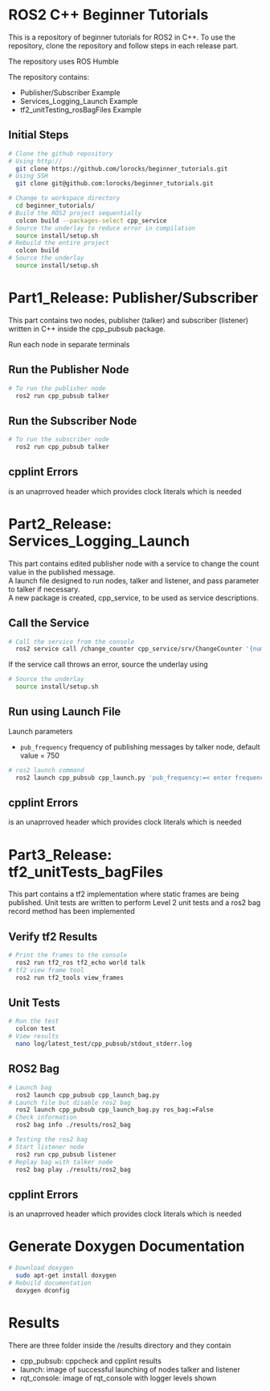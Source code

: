 # ROS2 C++ Beginner Tutorials
This is a repository of beginner tutorials for ROS2 in C++.
To use the repository, clone the repository and follow steps in each release part.

The repository uses ROS Humble 
<br>

The repository contains:
 - Publisher/Subscriber Example
 - Services_Logging_Launch Example
 - tf2_unitTesting_rosBagFiles Example

## Initial Steps
```bash
# Clone the github repository
# Using http://
  git clone https://github.com/lorocks/beginner_tutorials.git
# Using SSH
  git clone git@github.com:lorocks/beginner_tutorials.git

# Change to workspace directory
  cd beginner_tutorials/  
# Build the ROS2 project sequentially
  colcon build --packages-select cpp_service
# Source the underlay to reduce error in compilation
  source install/setup.sh
# Rebuild the entire project
  colcon build
# Source the underlay
  source install/setup.sh
```

# Part1_Release: Publisher/Subscriber
This part contains two nodes, publisher (talker) and subscriber (listener) written in C++ inside the cpp_pubsub package.
<br>


Run each node in separate terminals
## Run the Publisher Node
```bash
# To run the publisher node
  ros2 run cpp_pubsub talker
```
## Run the Subscriber Node
```bash
# To run the subscriber node
  ros2 run cpp_pubsub talker
```
## cpplint Errors
<chrono> is an unaprroved header which provides clock literals which is needed 

# Part2_Release: Services_Logging_Launch
This part contains edited publisher node with a service to change the count value in the published message.
<br>
A launch file designed to run nodes, talker and listener, and pass parameter to talker if necessary.
<br>
A new package is created, cpp_service, to be used as service descriptions.

## Call the Service
```bash
# Call the service from the console
  ros2 service call /change_counter cpp_service/srv/ChangeCounter '{number: <add number here>}'
```
If the service call throws an error, source the underlay using
```bash
# Source the underlay
  source install/setup.sh
```

## Run using Launch File
Launch parameters
 - ```pub_frequency``` frequency of publishing messages by talker node, default value = 750
```bash
# ros2 launch command
  ros2 launch cpp_pubsub cpp_launch.py 'pub_frequency:=< enter frequency value>'
```
## cpplint Errors
<chrono> is an unaprroved header which provides clock literals which is needed 


# Part3_Release: tf2_unitTests_bagFiles
This part contains a tf2 implementation where static frames are being published. 
Unit tests are written to perform Level 2 unit tests and a ros2 bag record method has been implemented

## Verify tf2 Results
```bash
# Print the frames to the console
  ros2 run tf2_ros tf2_echo world talk
# tf2 view frame tool
  ros2 run tf2_tools view_frames
```

## Unit Tests
```bash
# Run the test
  colcon test
# View results
  nano log/latest_test/cpp_pubsub/stdout_stderr.log 
```

## ROS2 Bag
```bash
# Launch bag
  ros2 launch cpp_pubsub cpp_launch_bag.py
# Launch file but disable ros2 bag
  ros2 launch cpp_pubsub cpp_launch_bag.py ros_bag:=False
# Check information
  ros2 bag info ./results/ros2_bag

# Testing the ros2 bag
# Start listener node
  ros2 run cpp_pubsub listener
# Replay bag with talker node
  ros2 bag play ./results/ros2_bag
```

## cpplint Errors
<chrono> is an unaprroved header which provides clock literals which is needed 


# Generate Doxygen Documentation
```bash
# Download doxygen
  sudo apt-get install doxygen
# Rebuild documentation
  doxygen dconfig
```

# Results
There are three folder inside the /results directory and they contain
<br>
 - cpp_pubsub: cppcheck and cpplint results
 - launch: image of successful launching of nodes talker and listener
 - rqt_console: image of rqt_console with logger levels shown
